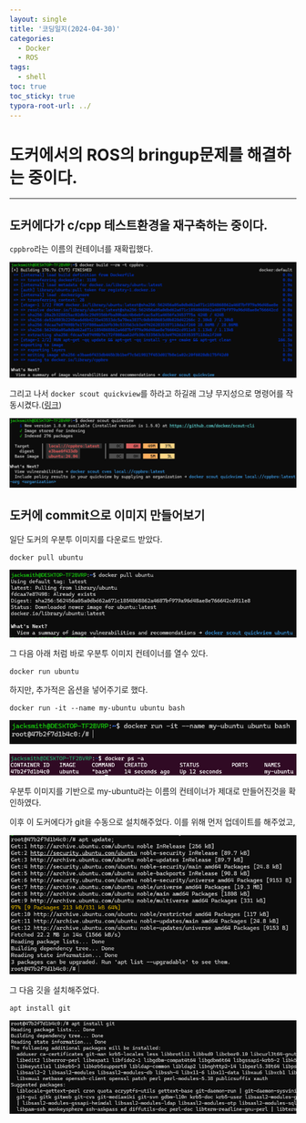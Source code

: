 ```yaml
---
layout: single
title: '코딩일지(2024-04-30)'
categories:
  - Docker
  - ROS
tags:
  - shell
toc: true
toc_sticky: true
typora-root-url: ../
---
```








# 도커에서의 ROS의 bringup문제를 해결하는 중이다.
<hr>

## 도커에다가 c/cpp 테스트환경을 재구축하는 중이다.

`cppbro`라는 이름의 컨테이너를 재확립했다.


![image-20240501073801838](/images/2024-04-30-codinglog(74)/image-20240501073801838.png)

그리고 나서 `docker scout quickview`를 하라고 하길래 그냥 무지성으로 명령어를 작동시켰다.([링크](https://github.com/docker/scout-cli))

![image-20240501073739082](/images/2024-04-30-codinglog(74)/image-20240501073739082.png)



## 도커에 commit으로 이미지 만들어보기

일단 도커의 우분투 이미지를 다운로드 받았다.

```shell
docker pull ubuntu
```

![image-20240501102330160](/images/2024-04-30-codinglog(74)/image-20240501102330160.png)

그 다음 아래 처럼 바로 우분투 이미지 컨테이너를 열수 있다.

```shell
docker run ubuntu
```

하지만, 추가적은 옵션을 넣어주기로 했다.

```shell
docker run -it --name my-ubuntu ubuntu bash
```

![image-20240501102646228](/images/2024-04-30-codinglog(74)/image-20240501102646228.png)

![image-20240501102657114](/images/2024-04-30-codinglog(74)/image-20240501102657114.png)

우분투 이미지를 기반으로 my-ubuntu라는 이름의 컨테이너가 제대로 만들어진것을 확인하였다.

이후 이 도커에다가 git을 수동으로 설치해주었다. 이를 위해 먼저 업데이트를 해주었고,

![image-20240501103325955](/images/2024-04-30-codinglog(74)/image-20240501103325955.png)

그 다음 깃을 설치해주었다.

```shell
apt install git
```

![image-20240501103413423](/images/2024-04-30-codinglog(74)/image-20240501103413423.png)





























